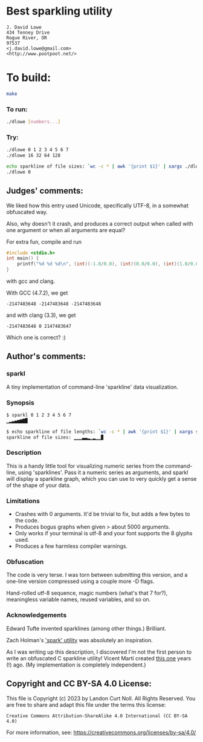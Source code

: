 # Best sparkling utility

    J. David Lowe  
    434 Tenney Drive  
    Rogue River, OR  
    97537  
    <j.david.lowe@gmail.com>  
    <http://www.pootpoot.net/>  

# To build:

```sh
make
```

### To run:

```sh
./dlowe [numbers...]
```

### Try:

```sh
./dlowe 0 1 2 3 4 5 6 7
./dlowe 16 32 64 128

echo sparkline of file sizes: `wc -c * | awk '{print $1}' | xargs ./dlowe`
./dlowe 0 
```

## Judges' comments:

We liked how this entry used Unicode, specifically UTF-8, in a somewhat obfuscated way. 

Also, why doesn't it crash, and produces a correct output when called with one argument
or when all arguments are equal?

For extra fun, compile and run

```c
#include <stdio.h>
int main() {
    printf("%d %d %d\n", (int)(-1.0/0.0), (int)(0.0/0.0), (int)(1.0/0.0));
}
```

with gcc and clang. 

With GCC (4.7.2), we get 

    -2147483648 -2147483648 -2147483648

and with clang (3.3), we get

    -2147483648 0 2147483647

Which one is correct? :)

## Author's comments:

### sparkl

A tiny implementation of command-line 'sparkline' data visualization.

### Synopsis

```sh
$ sparkl 0 1 2 3 4 5 6 7
▁▂▃▄▅▆▇▉

$ echo sparkline of file lengths: `wc -c * | awk '{print $1}' | xargs sparkl`
sparkline of file sizes: ▁▁▁▃▃▂▁▂▁▁▉
```

### Description

This is a handy little tool for visualizing numeric series from the
command-line, using 'sparklines'. Pass it a numeric series as arguments, and
sparkl will display a sparkline graph, which you can use to very quickly get a
sense of the shape of your data.

### Limitations

* Crashes with 0 arguments. It'd be trivial to fix, but adds a few bytes to the
  code.
* Produces bogus graphs when given > about 5000 arguments.
* Only works if your terminal is utf-8 and your font supports the 8 glyphs
  used.
* Produces a few harmless compiler warnings.

### Obfuscation

The code is very terse. I was torn between submitting this version, and a
one-line version compressed using a couple more -D flags.

Hand-rolled utf-8 sequence, magic numbers (what's that 7 for?), meaningless
variable names, reused variables, and so on.

### Acknowledgements

Edward Tufte invented sparklines (among other things.) Brilliant.

Zach Holman's ['spark' utility](https://github.com/holman/spark) was absolutely
an inspiration.

As I was writing up this description, I discovered I'm not the first person to
write an obfuscated C sparkline utility! Vicent Martí created
[this one](https://gist.github.com/vmg/1368661) years (!) ago. (My
implementation is completely independent.)

## Copyright and CC BY-SA 4.0 License:

This file is Copyright (c) 2023 by Landon Curt Noll.  All Rights Reserved.
You are free to share and adapt this file under the terms this license:

    Creative Commons Attribution-ShareAlike 4.0 International (CC BY-SA 4.0)

For more information, see: https://creativecommons.org/licenses/by-sa/4.0/
